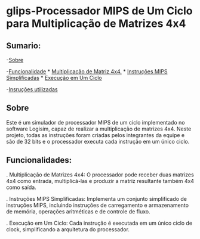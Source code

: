 # glips-Processador MIPS de Um Ciclo para Multiplicação de Matrizes 4x4

## Sumario:

  -[Sobre](#Sobre)
  
  -[Funcionalidade](#funcionalidade)
     * [Multiplicação de Matriz 4x4.](#multiplicação_de_matriz_4x4.)
     * [Instruções MIPS Simplificadas](#instruções_mips_simplificadas)
     * [Execução em Um Ciclo](#execulçao_em_um_ciclo)
     
  -[Insruções utilizadas](#instu)

## Sobre
Este é um simulador de processador MIPS de um ciclo implementado no software Logisim, capaz de realizar a multiplicação de matrizes 4x4. Neste projeto, todas as instruções foram criadas pelos integrantes da equipe e são de 32 bits e o processador executa cada instrução em um único ciclo.


## Funcionalidades:

   . Multiplicação de Matrizes 4x4: O processador pode receber duas matrizes 4x4 como entrada, multiplicá-las e produzir a matriz resultante também 4x4 como saída.

   . Instruções MIPS Simplificadas: Implementa um conjunto simplificado de instruções MIPS, incluindo instruções de carregamento e armazenamento de memória, operações aritméticas e de controle de fluxo.

   . Execução em Um Ciclo: Cada instrução é executada em um único ciclo de clock, simplificando a arquitetura do processador.
